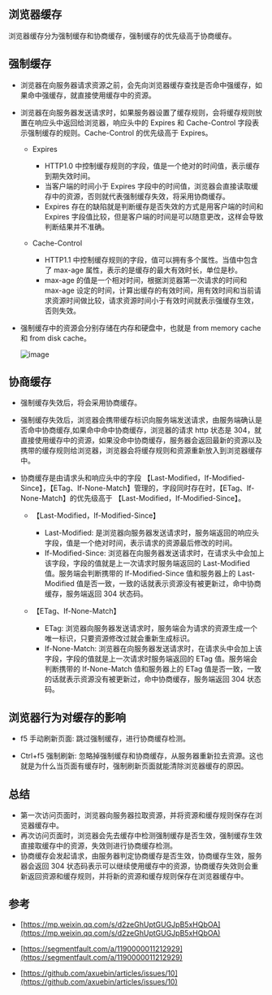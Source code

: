 ## 浏览器缓存

浏览器缓存分为强制缓存和协商缓存，强制缓存的优先级高于协商缓存。

## 强制缓存

* 浏览器在向服务器请求资源之前，会先向浏览器缓存查找是否命中强缓存，如果命中强缓存，就直接使用缓存中的资源。

* 浏览器在向服务器发送请求时，如果服务器设置了缓存规则，会将缓存规则放置在响应头中返回给浏览器，响应头中的 Expires 和 Cache-Control 字段表示强制缓存的规则。Cache-Control 的优先级高于 Expires。

    * Expires
        
        * HTTP1.0 中控制缓存规则的字段，值是一个绝对的时间值，表示缓存到期失效时间。
        * 当客户端的时间小于 Expires 字段中的时间值，浏览器会直接读取缓存中的资源，否则就代表强制缓存失效，将采用协商缓存。
        * Expires 存在的缺陷就是判断缓存是否失效的方式是用客户端的时间和 Expires 字段值比较，但是客户端的时间是可以随意更改，这样会导致判断结果并不准确。
    
    * Cache-Control
        
        * HTTP1.1 中控制缓存规则的字段，值可以拥有多个属性。当值中包含了 max-age 属性，表示的是缓存的最大有效时长，单位是秒。 
        * max-age 的值是一个相对时间，根据浏览器第一次请求的时间和 max-age 设定的时间，计算出缓存的有效时间，用有效时间和当前请求资源时间做比较，请求资源时间小于有效时间就表示强缓存生效，否则失效。

* 强制缓存中的资源会分别存储在内存和硬盘中，也就是 from memory cache 和 from disk cache。

  ![image](https://user-images.githubusercontent.com/20440496/41962055-aae47cdc-7a26-11e8-8cf2-8a03dc279f66.png)           

## 协商缓存

* 强制缓存失效后，将会采用协商缓存。

* 强制缓存失效后，浏览器会携带缓存标识向服务端发送请求，由服务端确认是否命中协商缓存,如果命中命中协商缓存，浏览器的请求 http 状态是 304，就直接使用缓存中的资源，如果没命中协商缓存，服务器会返回最新的资源以及携带的缓存规则给浏览器，浏览器会将缓存规则和资源重新放入到浏览器缓存中。

* 协商缓存是由请求头和响应头中的字段 【Last-Modified，If-Modified-Since】，【ETag、If-None-Match】管理的，字段同时存在时，【ETag、If-None-Match】的优先级高于 【Last-Modified，If-Modified-Since】。

    * 【Last-Modified，If-Modified-Since】
    
        * Last-Modified: 是浏览器向服务器发送请求时，服务端返回的响应头字段，值是一个绝对时间，表示请求的资源最后修改的时间。
        * If-Modified-Since: 浏览器在向服务器发送请求时，在请求头中会加上该字段，字段的值就是上一次请求时服务端返回的  Last-Modified 值。服务端会判断携带的 If-Modified-Since 值和服务器上的 Last-Modified 值是否一致，一致的话就表示资源没有被更新过，命中协商缓存，服务端返回 304 状态码。

    * 【ETag、If-None-Match】

        * ETag: 浏览器向服务器发送请求时，服务端会为请求的资源生成一个唯一标识，只要资源修改过就会重新生成标识。
        * If-None-Match:  浏览器在向服务器发送请求时，在请求头中会加上该字段，字段的值就是上一次请求时服务端返回的  ETag 值。服务端会判断携带的 If-None-Match 值和服务器上的 ETag 值是否一致，一致的话就表示资源没有被更新过，命中协商缓存，服务端返回 304 状态码。

## 浏览器行为对缓存的影响        

* f5 手动刷新页面: 跳过强制缓存，进行协商缓存检测。

* Ctrl+f5 强制刷新: 忽略掉强制缓存和协商缓存，从服务器重新拉去资源。这也就是为什么当页面有缓存时，强制刷新页面就能清除浏览器缓存的原因。 

## 总结

* 第一次访问页面时，浏览器向服务器拉取资源，并将资源和缓存规则保存在浏览器缓存中。
* 再次访问页面时，浏览器会先去缓存中检测强制缓存是否生效，强制缓存生效直接取缓存中的资源，失效则进行协商缓存检测。
* 协商缓存会发起请求，由服务器判定协商缓存是否生效，协商缓存生效，服务器会返回 304 状态码表示可以继续使用缓存中的资源，协商缓存失效则会重新返回资源和缓存规则，并将新的资源和缓存规则保存在浏览器缓存中。

## 参考

* [https://mp.weixin.qq.com/s/d2zeGhUptGUGJpB5xHQbOA](https://mp.weixin.qq.com/s/d2zeGhUptGUGJpB5xHQbOA)

* [https://segmentfault.com/a/1190000011212929](https://segmentfault.com/a/1190000011212929)

* [https://github.com/axuebin/articles/issues/10](https://github.com/axuebin/articles/issues/10)